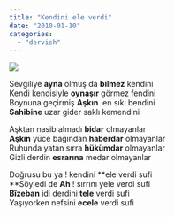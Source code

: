 ```yaml
---
title: "Kendini ele verdi"
date: "2010-01-10"
categories: 
  - "dervish"
---
```


![](/uploads/image/11242_103618946323933_100000274856463_95150_2891138_n.jpg)

Sevgiliye **ayna** olmuş da **bilmez** kendini  
Kendi kendisiyle **oynaşır** görmez fendini  
Boynuna geçirmiş **Aşkın**  en sıkı bendini  
**Sahibine** uzar gider saklı kemendini

Aşktan nasib almadı **bidar** olmayanlar  
**Aşkın** yüce bağından **haberdar** olmayanlar  
Ruhunda yatan sırra **hükümdar** olmayanlar  
Gizli derdin **esrarına** medar olmayanlar

Doğrusu bu ya ! kendini **ele verdi sufi  
**Söyledi de **Ah** ! sırrını yele verdi sufi  
**Bîzeban** idi derdini **tele** verdi sufi  
Yaşıyorken nefsini **ecele** verdi sufi
